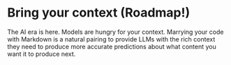# Bring your context (Roadmap!)

The AI era is here. Models are hungry for your context. Marrying your code with Markdown is a natural pairing to provide LLMs with the rich context they need to produce more accurate predictions about what content you want it to produce next.
